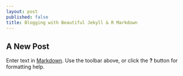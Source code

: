 ```yaml
---
layout: post
published: false
title: Blogging with Beautiful Jekyll & R Markdown
---
```

## A New Post

Enter text in [Markdown](http://daringfireball.net/projects/markdown/). Use the toolbar above, or click the **?** button for formatting help.

